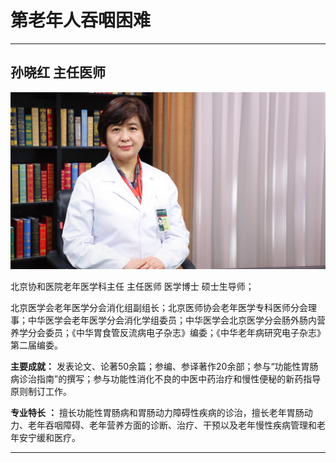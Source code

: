 # 第老年人吞咽困难

---

## 孙晓红 主任医师

![1679230684784](image/c05_046/1679230684784.png)

北京协和医院老年医学科主任 主任医师 医学博士 硕士生导师；

北京医学会老年医学分会消化组副组长；北京医师协会老年医学专科医师分会理事；中华医学会老年医学分会消化学组委员；中华医学会北京医学分会肠外肠内营养学分会委员；《中华胃食管反流病电子杂志》编委；《中华老年病研究电子杂志》第二届编委。


**主要成就：** 发表论文、论著50余篇；参编、参译著作20余部；参与“功能性胃肠病诊治指南”的撰写；参与功能性消化不良的中医中药治疗和慢性便秘的新药指导原则制订工作。


**专业特长**  **：** 擅长功能性胃肠病和胃肠动力障碍性疾病的诊治，擅长老年胃肠动力、老年吞咽障碍、老年营养方面的诊断、治疗、干预以及老年慢性疾病管理和老年安宁缓和医疗。

---
